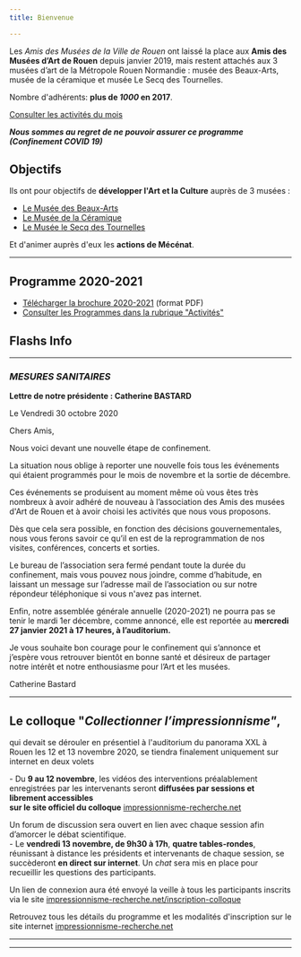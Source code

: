 ```yaml
---
title: Bienvenue

---
```

Les _Amis des Musées de la Ville de Rouen_ ont laissé la place aux **Amis des Musées d’Art de Rouen** depuis janvier 2019, mais restent attachés aux 3 musées d’art de la Métropole Rouen Normandie : musée des Beaux-Arts, musée de la céramique et musée Le Secq des Tournelles.

Nombre d'adhérents: **plus de _1000_ en 2017**.

[Consulter les activités du mois](/pages/activites-du-mois.html)

**_Nous sommes au regret de ne pouvoir assurer ce programme (Confinement COVID 19)_**

## Objectifs

Ils ont pour objectifs de **développer l'Art et la Culture** auprès de 3 musées :

* [Le Musée des Beaux-Arts](http://mbarouen.fr/fr)
* [Le Musée de la Céramique](http://museedelaceramique.fr/fr)
* [Le Musée le Secq des Tournelles](http://museelesecqdestournelles.fr/fr)

Et d'animer auprès d'eux les **actions de Mécénat**.

***

## Programme 2020-2021

* [Télécharger la brochure 2020-2021](/fichiers/plaquette-2020-2021.pdf) (format PDF)
* [Consulter les Programmes dans la rubrique "Activités"](/pages/activites.html)

## **Flashs Info**

***

### _MESURES SANITAIRES_

**Lettre de notre présidente : Catherine BASTARD**

Le Vendredi 30 octobre 2020

Chers Amis,

Nous voici devant une nouvelle étape de confinement.

La situation nous oblige à reporter une nouvelle fois tous les événements qui étaient programmés pour le mois de novembre et la sortie de décembre.

Ces événements se produisent au moment même où vous êtes très nombreux à avoir adhéré de nouveau à l’association des Amis des musées d'Art de Rouen et à avoir choisi les activités que nous vous proposons.

Dès que cela sera possible, en fonction des décisions gouvernementales, nous vous ferons savoir ce qu’il en est de la reprogrammation de nos visites, conférences, concerts et sorties.

Le bureau de l’association sera fermé pendant toute la durée du confinement, mais vous pouvez nous joindre, comme d’habitude, en laissant un message sur l’adresse mail de l’association ou sur notre répondeur téléphonique si vous n'avez pas internet.

Enfin, notre assemblée générale annuelle (2020-2021) ne pourra pas se tenir le mardi 1er décembre, comme annoncé, elle est reportée au **mercredi 27 janvier 2021 à 17 heures, à l’auditorium.**

Je vous souhaite bon courage pour le confinement qui s’annonce et j’espère vous retrouver bientôt en bonne santé et désireux de partager notre intérêt et notre enthousiasme pour l’Art et les musées.

Catherine Bastard

***

## Le colloque "_Collectionner l’impressionnisme"_,

qui devait se dérouler en présentiel à l'auditorium du panorama XXL à Rouen les 12 et 13 novembre 2020, se tiendra finalement uniquement sur internet en deux volets

\- Du **9 au 12 novembre**, les vidéos des interventions préalablement enregistrées par les intervenants seront **diffusées par sessions et librement accessibles  
sur le site officiel du colloque** [impressionnisme-recherche.net](http://impressionnisme-recherche.net/)

Un forum de discussion sera ouvert en lien avec chaque session afin d’amorcer le débat scientifique.  
\- Le **vendredi 13 novembre, de 9h30 à 17h**, **quatre tables-rondes**, réunissant à distance les présidents et intervenants de chaque session, se succèderont **en direct sur internet**. Un _chat_ sera mis en place pour recueillir les questions des participants.

Un lien de connexion aura été envoyé  la veille à tous les participants inscrits via le site [impressionnisme-recherche.net/inscription-colloque](http://impressionnisme-recherche.net/inscription-colloque)

Retrouvez tous les détails du programme et les modalités d'inscription sur le site internet [impressionnisme-recherche.net](http://impressionnisme-recherche.net/)

***

***